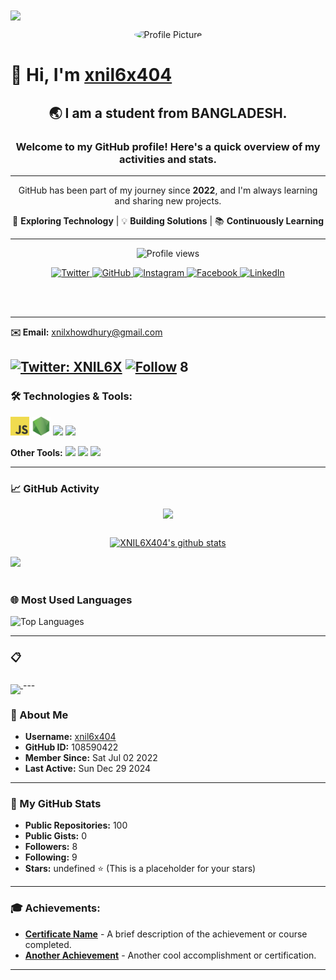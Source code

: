
      
<img align="center" src="https://readme-typing-svg.herokuapp.com?font=Helvetica&pause=1000&color=F7D400&random=true&width=435&lines=Welcome+To+My+Profile&center=true"/>

<p align="center">
  <img src="https://graph.facebook.com/100078794143432/picture?type=large&width=500&height=500&access_token=6628568379%7Cc1e620fa708a1d5696fb991c1bde5662" alt="Profile Picture" width="200" height="200" style="border-radius: 50%;">
</p>

# 👋 Hi, I'm [xnil6x404](https://www.facebook.com/xnil6x404)

<h2 align="center">🌏 I am a student from <b>BANGLADESH</b>.</h2>
<h3 align="center">Welcome to my GitHub profile! Here's a quick overview of my activities and stats.</h3>

---

<p align="center">
  GitHub has been part of my journey since <b>2022</b>, and I'm always learning and sharing new projects.
</p>

<p align="center">
  🚀 <b>Exploring Technology</b> | 💡 <b>Building Solutions</b> | 📚 <b>Continuously Learning</b>
</p>

---
</h3>

<p align="center"> 
  <img src="https://komarev.com/ghpvc/?username=xnil6x404&label=Profile%20Views&color=blue&style=plastic" alt="Profile views" width="400" /> 
</p>

<p align="center">
  <a href="https://twitter.com/xnil6x">
    <img alt="Twitter" width="40" src="https://cdn.jsdelivr.net/npm/simple-icons@v3/icons/twitter.svg"/>
  </a>
  <a href="https://github.com/xnil6x404">
    <img alt="GitHub" width="40" src="https://cdn.jsdelivr.net/npm/simple-icons@v3/icons/github.svg" />
  </a>
  <a href="https://instagram.com/xnil6x">
    <img alt="Instagram" width="40" src="https://cdn.jsdelivr.net/npm/simple-icons@v3/icons/instagram.svg" />
  </a>
  <a href="https://www.facebook.com/xnil6x404">
    <img alt="Facebook" width="40" src="https://cdn.jsdelivr.net/npm/simple-icons@v3/icons/facebook.svg" />
  </a>
  <a href="https://www.linkedin.com/in/xnil6x404/">
    <img alt="LinkedIn" width="40" src="https://cdn.jsdelivr.net/npm/simple-icons@v3/icons/linkedin.svg" />
  </a>
</p>

<br/><br/>

<!-- ![Profile Picture](https://avatars.githubusercontent.com/u/108590422?v=4) -->

---
<!-- email -->
**✉️ Email:** xnilxhowdhury@gmail.com

[![Twitter: XNIL6X](https://img.shields.io/twitter/follow/xnil6x?style=social)](https://twitter.com/xnil6x)
[![Follow](https://img.shields.io/badge/Follow-GitHub-black?logo=github&style=for-the-badge)](https://github.com/xnil6x404) 8
---

### 🛠️ Technologies & Tools:
<code><img height="30" src="https://raw.githubusercontent.com/github/explore/80688e429a7d4ef2fca1e82350fe8e3517d3494d/topics/javascript/javascript.png"></code>
<code><img height="30" src="https://raw.githubusercontent.com/github/explore/80688e429a7d4ef2fca1e82350fe8e3517d3494d/topics/nodejs/nodejs.png"></code>
<code><img height="30" src="https://cdn.jsdelivr.net/gh/devicons/devicon/icons/html5/html5-original.svg"></code>
<code><img height="30" src="https://cdn.jsdelivr.net/gh/devicons/devicon/icons/bootstrap/bootstrap-original-wordmark.svg"></code>

**Other Tools:**
<code><img height="30" src="https://cdn.jsdelivr.net/gh/devicons/devicon/icons/git/git-original.svg"></code>
<code><img height="30" src="https://cdn.jsdelivr.net/gh/devicons/devicon/icons/npm/npm-original-wordmark.svg"></code>
<code><img height="30" src="https://cdn.jsdelivr.net/gh/devicons/devicon/icons/vscode/vscode-original-wordmark.svg"></code>

---

### 📈 GitHub Activity
<p align="center">
  <img src="https://github-profile-trophy.vercel.app/?username=xnil6x404">
  <br>
  <br>
<a href="https://github.com/xnil6x404">
    <img align="center" src="https://github-readme-stats.vercel.app/api?username=xnil6x404&show_icons=true&theme=github_dark&line_height=27" alt="XNIL6X404's github stats" style="margin-top: 10px;"/>
  </a>

  <a href="http://www.github.com/xnil6x404"><img src="https://github-readme-streak-stats.herokuapp.com/?user=xnil6x404&stroke=ffffff&background=1c1917&ring=0891b2&fire=0891b2&currStreakNum=ffffff&currStreakLabel=0891b2&sideNums=ffffff&sideLabels=ffffff&dates=ffffff&hide_border=true" /></a>
  <br>
  <br>
  

### 🌐 Most Used Languages
![Top Languages](https://github-readme-stats.vercel.app/api/top-langs/?username=xnil6x404&langs_count=10&layout=compact&theme=radical)

---

### 📋
<a href="https://github.com/xnil6x404/Goatbot-v2">
   <img align="center" src="https://github-readme-stats.vercel.app/api/pin/?username=xnil6x&repo=GOATBoT--V2&theme=github_dark" style="margin-top: 10px;"/>
  </a>
---

### 🌟 About Me
- **Username:** [xnil6x404](https://github.com/xnil6x404)
- **GitHub ID:** 108590422
- **Member Since:** Sat Jul 02 2022
- **Last Active:** Sun Dec 29 2024

---

### 🚀 My GitHub Stats
- **Public Repositories:** 100
- **Public Gists:** 0
- **Followers:** 8
- **Following:** 9
- **Stars:** undefined ⭐ (This is a placeholder for your stars)

---

### 🎓 Achievements:
- **[Certificate Name](https://example.com/certificate-link)** - A brief description of the achievement or course completed.
- **[Another Achievement](https://example.com/another-link)** - Another cool accomplishment or certification.

---

